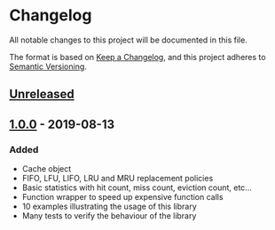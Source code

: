 # Changelog
All notable changes to this project will be documented in this file.

The format is based on [Keep a Changelog](https://keepachangelog.com/en/1.0.0/),
and this project adheres to [Semantic Versioning](https://semver.org/spec/v2.0.0.html).

## [Unreleased]

## [1.0.0] - 2019-08-13
### Added
- Cache object
- FIFO, LFU, LIFO, LRU and MRU replacement policies
- Basic statistics with hit count, miss count, eviction count, etc...
- Function wrapper to speed up expensive function calls
- 10 examples illustrating the usage of this library
- Many tests to verify the behaviour of the library

[Unreleased]: https://github.com/marcizhu/Cache/compare/v1.0.0...HEAD
[1.0.0]: https://github.com/marcizhu/Cache/releases/tag/v1.0.0

